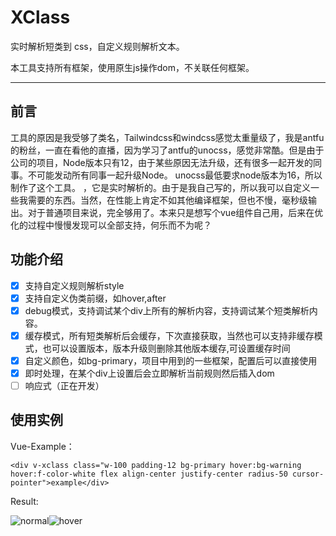 # &#x20;XClass

实时解析短类到 css，自定义规则解析文本。

本工具支持所有框架，使用原生js操作dom，不关联任何框架。

***

## 前言

工具的原因是我受够了类名，Tailwindcss和windcss感觉太重量级了，我是antfu的粉丝，一直在看他的直播，因为学习了antfu的unocss，感觉非常酷。但是由于公司的项目，Node版本只有12，由于某些原因无法升级，还有很多一起开发的同事。不可能发动所有同事一起升级Node。 unocss最低要求node版本为16，所以制作了这个工具。 ，它是实时解析的。由于是我自己写的，所以我可以自定义一些我需要的东西。当然，在性能上肯定不如其他编译框架，但也不慢，毫秒级输出。对于普通项目来说，完全够用了。本来只是想写个vue组件自己用，后来在优化的过程中慢慢发现可以全部支持，何乐而不为呢？

## 功能介绍

*   [x] 支持自定义规则解析style
*   [x] 支持自定义伪类前缀，如hover,after
*   [x] debug模式，支持调试某个div上所有的解析内容，支持调试某个短类解析内容。
*   [x] 缓存模式，所有短类解析后会缓存，下次直接获取，当然也可以支持非缓存模式，也可以设置版本，版本升级则删除其他版本缓存,可设置缓存时间
*   [x] 自定义颜色，如bg-primary，项目中用到的一些框架，配置后可以直接使用
*   [x] 即时处理，在某个div上设置后会立即解析当前规则然后插入dom
*   [ ] 响应式（正在开发）

## 使用实例

Vue-Example：

```vue
<div v-xclass class="w-100 padding-12 bg-primary hover:bg-warning hover:f-color-white flex align-center justify-center radius-50 cursor-pointer">example</div>
```

Result:

![normal](https://scholarin.cn/file/downloadbyfastdfspath?fastdfspath=group2/M00/6D/1D/CgMLEWP7dr-Aa5aKAAAGdehdtNw4025712&uuid=4623e8d1f7756b5401c2450b0ee2f5b2)![hover](https://scholarin.cn/file/downloadbyfastdfspath?fastdfspath=group2/M00/7E/E0/CgMLEGP7c4GAAjAXAAAGFf9GMg07389252&uuid=f80f7edc7993b3764f7f897b5fd362c8)
